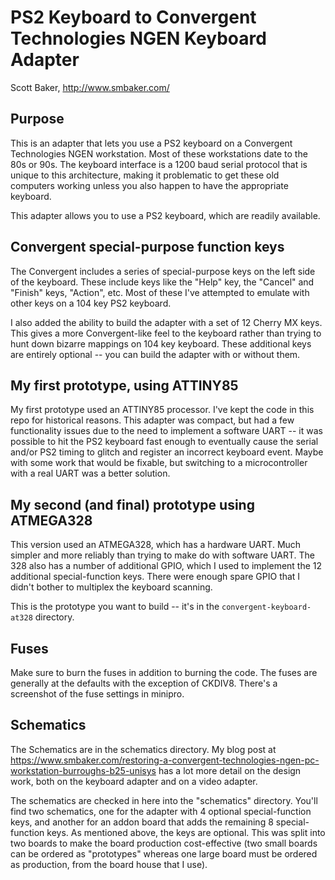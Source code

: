 # PS2 Keyboard to Convergent Technologies NGEN Keyboard Adapter

Scott Baker, http://www.smbaker.com/

## Purpose

This is an adapter that lets you use a PS2 keyboard on a Convergent Technologies NGEN workstation. Most of these workstations date to the 80s or 90s. The keyboard interface is a 1200 baud serial protocol that is unique to this architecture, making it problematic to get these old computers working unless you also happen to have the appropriate keyboard.

This adapter allows you to use a PS2 keyboard, which are readily available.

## Convergent special-purpose function keys

The Convergent includes a series of special-purpose keys on the left side of the keyboard. These include keys like the "Help" key, the "Cancel" and "Finish" keys, "Action", etc. Most of these I've attempted to emulate with other keys on a 104 key PS2 keyboard.

I also added the ability to build the adapter with a set of 12 Cherry MX keys. This gives a more Convergent-like feel to the keyboard rather than trying to hunt down bizarre mappings on 104 key keyboard. These additional keys are entirely optional -- you can build the adapter with or without them.

## My first prototype, using ATTINY85

My first prototype used an ATTINY85 processor. I've kept the code in this repo for historical reasons. This adapter was compact, but had a few functionality issues due to the need to implement a software UART -- it was possible to hit the PS2 keyboard fast enough to eventually cause the serial and/or PS2 timing to glitch and register an incorrect keyboard event. Maybe with some work that would be fixable, but switching to a microcontroller with a real UART was a better solution.

## My second (and final) prototype using ATMEGA328

This version used an ATMEGA328, which has a hardware UART. Much simpler and more reliably than trying to make do with software UART. The 328 also has a number of additional GPIO, which I used to implement the 12 additional special-function keys. There were enough spare GPIO that I didn't bother to multiplex the keyboard scanning.

This is the prototype you want to build -- it's in the `convergent-keyboard-at328` directory.

## Fuses

Make sure to burn the fuses in addition to burning the code. The fuses are generally at the defaults with the exception of CKDIV8. There's a screenshot of the fuse settings in minipro.

## Schematics

The Schematics are in the schematics directory. My blog post at https://www.smbaker.com/restoring-a-convergent-technologies-ngen-pc-workstation-burroughs-b25-unisys has a lot more detail on the design work, both on the keyboard adapter and on a video adapter.

The schematics are checked in here into the "schematics" directory. You'll find two schematics, one for the adapter with 4 optional special-function keys, and another for an addon board that adds the remaining 8 special-function keys. As mentioned above, the keys are optional. This was split into two boards to make the board production cost-effective (two small boards can be ordered as "prototypes" whereas one large board must be ordered as production, from the board house that I use).




